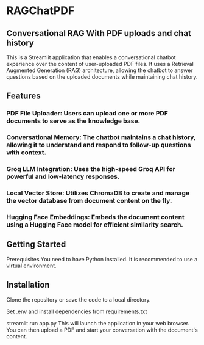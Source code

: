 # RAGChatPDF
## Conversational RAG With PDF uploads and chat history

This is a Streamlit application that enables a conversational chatbot experience over the content of user-uploaded PDF files. It uses a Retrieval Augmented Generation (RAG) architecture, allowing the chatbot to answer questions based on the uploaded documents while maintaining chat history.

## Features
### PDF File Uploader: Users can upload one or more PDF documents to serve as the knowledge base.

### Conversational Memory: The chatbot maintains a chat history, allowing it to understand and respond to follow-up questions with context.

### Groq LLM Integration: Uses the high-speed Groq API for powerful and low-latency responses.

### Local Vector Store: Utilizes ChromaDB to create and manage the vector database from document content on the fly.

### Hugging Face Embeddings: Embeds the document content using a Hugging Face model for efficient similarity search.

## Getting Started
Prerequisites
You need to have Python installed. It is recommended to use a virtual environment.

## Installation
Clone the repository or save the code to a local directory.

Set .env and install dependencies from requirements.txt

streamlit run app.py
This will launch the application in your web browser. You can then upload a PDF and start your conversation with the document's content.
